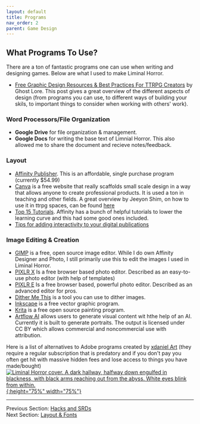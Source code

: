 ```yaml
---
layout: default
title: Programs
nav_order: 2
parent: Game Design
---
```

## What Programs To Use?
There are a ton of fantastic programs one can use when writing and designing games. Below are what I used to make Liminal Horror.
- [Free Graphic Design Resources & Best Practices For TTRPG Creators](https://ghostlorestudios.com/free-graphic-design-resources-and-best-practices-for-ttrpg-creators/) by Ghost Lore. This post gives a great overview of the different aspects of design (from programs you can use, to different ways of building your skils, to important things to consider when working with others' work).

### Word Processors/File Organization
- **Google Drive** for file organization & management.
- **Google Docs** for writing the base text of Limnial Horror. This also allowed me to share the document and recieve notes/feedback.

### Layout
- [Affinity Publisher](affinity.serif.com). This is an affordable, single purchase program (currently $54.99)
- [Canva](https://www.canva.com/) is a free website that really scaffolds small scale design in a way that allows anyone to create professional products. It is used a ton in teaching and other fields. A great overview by Jeeyon Shim, on how to use it in ttrpg spaces, can be found [here](https://twitter.com/jeeyonshim/status/1432987328247521284?s=20)
- [Top 15 Tutorials](https://designshack.net/articles/reviews/affinity-publisher-tutorials-reviews/). Affinity has a bunch of helpful tutorials to lower the learning curve and this had some good ones included.
- [Tips for adding interactivity to your digital publications](https://affinityspotlight.com/article/tips-for-adding-interactivity-to-your-digital-publications/?fbclid=IwAR23JilQaxht5L6I3E86vihJwhO9kOTYo0Nd7fZrbv2w0y55zbqFcQm-Gjg)

### Image Editing & Creation
- [GIMP](www.gimp.org) is a free, open source image editor. While I do own Affinity Designer and Photo, I still primarily use this to edit the images I used in Liminal Horror.
- [PIXLR X](https://pixlr.com/x/) Is a free browser based photo editor. Described as an easy-to-use photo editor (with help of templates)
- [PIXLR E](https://pixlr.com/e/) Is a free browser based, powerful photo editor. Described as an advanced editor for pros.
- [Dither Me This](https://doodad.dev/dither-me-this/) is a tool you can use to dither images.
- [Inkscape](https://inkscape.org/) is a free vector graphic program.
- [Krita](https://krita.org/en/) is a free open source painting program.
- [Artflow AI](http://artflow.ai/) allows users to generate visual content wit hthe help of an AI. Currently it is built to generate portraits. The output is licensed under CC BY which allows commercial and noncommercial use with attribution.

Here is a list of alternatives to Adobe programs created by [xdaniel Art](https://twitter.com/XdanielArt) (they require a regular subscription that is predatory and if you don't pay you often get hit with massive hidden fees and lose access to things you have made/bought)
[![Liminal Horror cover. A dark hallway, halfway down engulfed in blackness, with black arms reaching out from the abyss. White eyes blink from within.](/LiminalHorror/img/programs.png "Click to embiggen"){:height="75%" width="75%"}](/LiminalHorror/img/programs.png)

---
Previous Section: [Hacks and SRDs](https://goblinarchives.github.io/LiminalHorror/Game%20Design/Hacks%20and%20SRDs/)
<br> Next Section: [Layout & Fonts](https://goblinarchives.github.io/LiminalHorror/Game%20Design/Layout%20&%20Fonts/)
